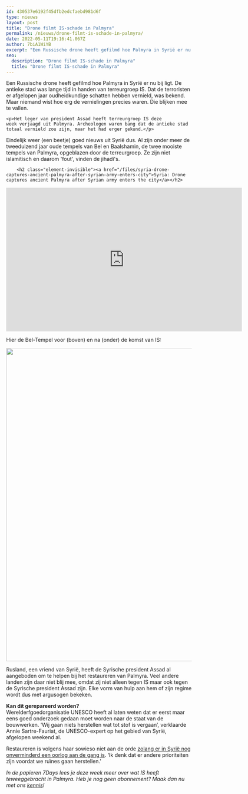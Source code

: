 ```yaml
---
id: 430537e6192f45dfb2edcfaebd981d6f
type: nieuws
layout: post
title: "Drone filmt IS-schade in Palmyra"
permalink: /nieuws/drone-filmt-is-schade-in-palmyra/
date: 2022-05-11T19:16:41.067Z
author: 7biA1WiYB
excerpt: "Een Russische drone heeft gefilmd hoe Palmyra in Syrië er nu bij ligt. De antieke stad was lange tijd in handen van terreurgroep IS. Dat de terroristen er afgelopen jaar oudheidkundige schatten hebben vernield, was bekend. Maar niemand wist hoe erg de vernielingen precies waren. Die blijken mee te vallen.   "
seo:
  description: "Drone filmt IS-schade in Palmyra"
  title: "Drone filmt IS-schade in Palmyra"
---
```

Een Russische drone heeft gefilmd hoe Palmyra in Syrië er nu bij ligt. De antieke stad was lange tijd in handen van terreurgroep IS. Dat de terroristen er afgelopen jaar oudheidkundige schatten hebben vernield, was bekend. Maar niemand wist hoe erg de vernielingen precies waren. Die blijken mee te vallen.   

    <p>Het leger van president Assad heeft terreurgroep IS deze week verjaagd uit Palmyra. Archeologen waren bang dat de antieke stad totaal vernield zou zijn, maar het had erger gekund.</p>
<p>Eindelijk weer (een beetje) goed nieuws uit Syrië dus. Al zijn onder meer de tweeduizend jaar oude tempels van Bel en Baalshamin, de twee mooiste tempels van Palmyra, opgeblazen door de terreurgroep. Ze zijn niet islamitisch en daarom 'fout', vinden de jihadi's.</p>
<p><div class="media media-element-container media-default"><div id="file-17292" class="file file-video file-video-youtube">

        <h2 class="element-invisible"><a href="/files/syria-drone-captures-ancient-palmyra-after-syrian-army-enters-city">Syria: Drone captures ancient Palmyra after Syrian army enters the city</a></h2>
    
  
  <div class="content">
    <div class="media-youtube-video media-element file-default media-youtube-1">
  <iframe class="media-youtube-player" width="640" height="390" title="Syria: Drone captures ancient Palmyra after Syrian army enters the city" src="https://www.youtube.com/embed/amACTL2oJOg?wmode=opaque&controls=" name="Syria: Drone captures ancient Palmyra after Syrian army enters the city" frameborder="0" allowfullscreen="">Video van Syria: Drone captures ancient Palmyra after Syrian army enters the city</iframe>
</div>
  </div>

  
</div>
</div>
<p>Hier de Bel-Tempel voor (boven) en na (onder) de komst van IS:</p>
<p><div class="media media-element-container media-default"><div id="file-17294" class="file file-image file-image-jpeg">

        
  
  <div class="content">
    <img height="850" width="656" class="media-element file-default" src="https://7dagen.netlify.app/sites/default/files/kleinANP-43406961.jpg" alt="">  </div>

  
</div>
</div>
<p>Rusland, een vriend van Syrië, heeft de Syrische president Assad al aangeboden om te helpen bij het restaureren van Palmyra. Veel andere landen zijn daar niet blij mee, omdat zij niet alleen tegen IS maar ook tegen de Syrische president Assad zijn. Elke vorm van hulp aan hem of zijn regime wordt dus met argusogen bekeken. </p>
<p><strong>Kan dit gerepareerd worden?</strong><br>Werelderfgoedorganisatie UNESCO heeft al laten weten dat er eerst maar eens goed onderzoek gedaan moet worden naar de staat van de bouwwerken. ‘Wij gaan niets herstellen wat tot stof is vergaan’, verklaarde Annie Sartre-Fauriat, de UNESCO-expert op het gebied van Syrië, afgelopen weekend al. </p>
<p>Restaureren is volgens haar sowieso niet aan de orde <a href="https://7dagen.netlify.app/zozithetinsyrie">zolang er in Syrië nog onverminderd een oorlog aan de gang is</a>. ‘Ik denk dat er andere prioriteiten zijn voordat we ruïnes gaan herstellen.'</p>
<p><em>In de papieren 7Days lees je deze week meer over wat IS heeft teweeggebracht in Palmyra. Heb je nog geen abonnement? Maak dan nu met ons <a href="https://abonneren.sevendays.nl/abonneren/abonnementen/ae/artikel">kennis</a>!</em></p>  

